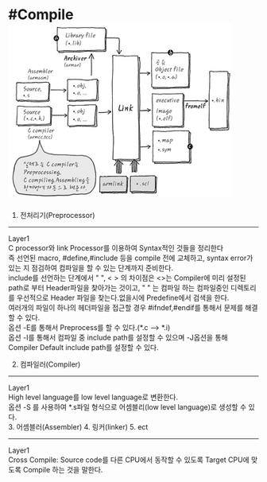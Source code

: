 #Compile
<img src="./flow.jpg" width="450px" height="350px">
========
1. 전처리기(Preprocessor)
- - -
   Layer1   
   C processor와 link Processor를 이용하여 Syntax적인 것들을 정리한다   
   즉 선언된 macro, #define,#include 등을 compile 전에 교체하고, syntax error가 있는 지 점검하여 컴파일을 할 수 있는 단계까지 준비한다.   
   include를 선언하는 단계에서 " ", < > 의 차이점은 <>는 Compiler에 미리 설정된 path로 부터 Header파일을 찾아가는 것이고, " " 는 컴파일 하는 컴파일중인 디렉토리를 우선적으로 Header 파일을 찾는다.없을시에 Predefine에서 검색을 한다.   
   여러개의 파일이 하나의 헤더파일을 접근할 경우 #ifndef,#endif를 통해서 문제를 해결 할 수 있다.   
   옵션 -E를 통해서 Preprocess를 할 수 있다.(*.c --> *.i)   
   옵션 -I를 통해서 컴파일 중 include path를 설정할 수 있으며 -J옵션을 통해 Compiler Default include path를 설정할 수 있다.     
    
 2. 컴파일러(Compiler)
 - - -
   Layer1   
   High level language를 low level language로 변환한다.   
   옵션 -S 를 사용하여 *.s파일 형식으로 어셈블리(low level language)로 생성할 수 있다.   
 3. 어셈블러(Assembler)
 4. 링커(linker)
 5. ect
 - - -
   Layer1   
   Cross Compile: Source code를 다른 CPU에서 동작할 수 있도록 Target CPU에 맞도록 Compile 하는 것을 말한다.   